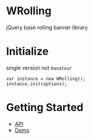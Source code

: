 WRolling
==========
jQuery base rolling banner library

# Initialize
single version not `Hanatour`
```
var instance = new WRolling();
instance.init(options);
```
# Getting Started
* [API](http://ddoeng.dothome.co.kr/framework/wddo/out/module-Hanatour_controls_rolling.html)
* [Demo](http://ddoeng.dothome.co.kr/framework/wddo/out/tutorial-Hanatour.controls.rolling.html)
